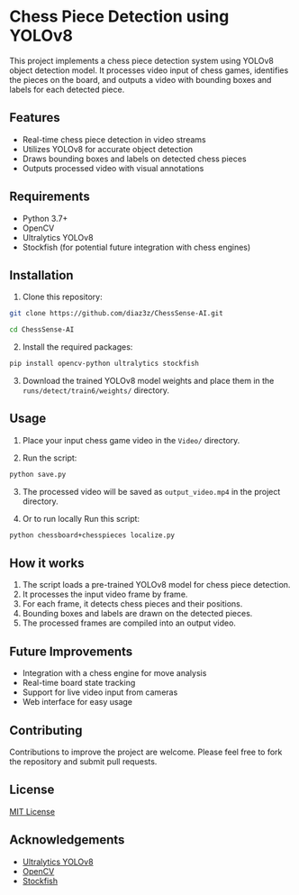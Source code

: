 # Chess Piece Detection using YOLOv8

This project implements a chess piece detection system using YOLOv8 object detection model. It processes video input of chess games, identifies the pieces on the board, and outputs a video with bounding boxes and labels for each detected piece.

## Features

- Real-time chess piece detection in video streams
- Utilizes YOLOv8 for accurate object detection
- Draws bounding boxes and labels on detected chess pieces
- Outputs processed video with visual annotations

## Requirements

- Python 3.7+
- OpenCV
- Ultralytics YOLOv8
- Stockfish (for potential future integration with chess engines)
## Installation

1. Clone this repository:

```bash
git clone https://github.com/diaz3z/ChessSense-AI.git

cd ChessSense-AI
```
2. Install the required packages:  

```bash
pip install opencv-python ultralytics stockfish
```
3. Download the trained YOLOv8 model weights and place them in the `runs/detect/train6/weights/` directory.

## Usage

1. Place your input chess game video in the `Video/` directory.

2. Run the script:
```bash
python save.py
```

3. The processed video will be saved as `output_video.mp4` in the project directory.

4. Or to run locally Run this script:
```bash
python chessboard+chesspieces localize.py
```

## How it works

1. The script loads a pre-trained YOLOv8 model for chess piece detection.
2. It processes the input video frame by frame.
3. For each frame, it detects chess pieces and their positions.
4. Bounding boxes and labels are drawn on the detected pieces.
5. The processed frames are compiled into an output video.

## Future Improvements

- Integration with a chess engine for move analysis
- Real-time board state tracking
- Support for live video input from cameras
- Web interface for easy usage

## Contributing

Contributions to improve the project are welcome. Please feel free to fork the repository and submit pull requests.

## License

[MIT License](LICENSE)

## Acknowledgements

- [Ultralytics YOLOv8](https://github.com/ultralytics/ultralytics)
- [OpenCV](https://opencv.org/)
- [Stockfish](https://stockfishchess.org/)
